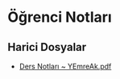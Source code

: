 # Öğrenci Notları


<!--HariciDosyalar-->

## Harici Dosyalar

- [Ders Notları ~ YEmreAk.pdf](./Ders%20Notlar%C4%B1%20~%20YEmreAk.pdf)


<!--HariciDosyalar-->

